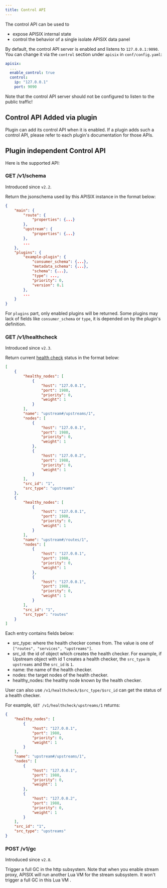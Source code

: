 ```yaml
---
title: Control API
---
```


<!--
#
# Licensed to the Apache Software Foundation (ASF) under one or more
# contributor license agreements.  See the NOTICE file distributed with
# this work for additional information regarding copyright ownership.
# The ASF licenses this file to You under the Apache License, Version 2.0
# (the "License"); you may not use this file except in compliance with
# the License.  You may obtain a copy of the License at
#
#     http://www.apache.org/licenses/LICENSE-2.0
#
# Unless required by applicable law or agreed to in writing, software
# distributed under the License is distributed on an "AS IS" BASIS,
# WITHOUT WARRANTIES OR CONDITIONS OF ANY KIND, either express or implied.
# See the License for the specific language governing permissions and
# limitations under the License.
#
-->

The control API can be used to

* expose APISIX internal state
* control the behavior of a single isolate APISIX data panel

By default, the control API server is enabled and listens to `127.0.0.1:9090`. You can change it via
the `control` section under `apisix` in `conf/config.yaml`:

```yaml
apisix:
  ...
  enable_control: true
  control:
    ip: "127.0.0.1"
    port: 9090
```

Note that the control API server should not be configured to listen to the public traffic!

## Control API Added via plugin

Plugin can add its control API when it is enabled.
If a plugin adds such a control API, please refer to each plugin's documentation for those APIs.

## Plugin independent Control API

Here is the supported API:

### GET /v1/schema

Introduced since `v2.2`.

Return the jsonschema used by this APISIX instance in the format below:

```json
{
    "main": {
        "route": {
            "properties": {...}
        },
        "upstream": {
            "properties": {...}
        },
        ...
    },
    "plugins": {
        "example-plugin": {
            "consumer_schema": {...},
            "metadata_schema": {...},
            "schema": {...},
            "type": ...,
            "priority": 0,
            "version": 0.1
        },
        ...
    }
}
```

For `plugins` part, only enabled plugins will be returned. Some plugins may lack
of fields like `consumer_schema` or `type`, it is depended on by the plugin's
definition.

### GET /v1/healthcheck

Introduced since `v2.3`.

Return current [health check](health-check.md) status in the format below:

```json
[
    {
        "healthy_nodes": [
            {
                "host": "127.0.0.1",
                "port": 1980,
                "priority": 0,
                "weight": 1
            }
        ],
        "name": "upstream#/upstreams/1",
        "nodes": [
            {
                "host": "127.0.0.1",
                "port": 1980,
                "priority": 0,
                "weight": 1
            },
            {
                "host": "127.0.0.2",
                "port": 1988,
                "priority": 0,
                "weight": 1
            }
        ],
        "src_id": "1",
        "src_type": "upstreams"
    },
    {
        "healthy_nodes": [
            {
                "host": "127.0.0.1",
                "port": 1980,
                "priority": 0,
                "weight": 1
            }
        ],
        "name": "upstream#/routes/1",
        "nodes": [
            {
                "host": "127.0.0.1",
                "port": 1980,
                "priority": 0,
                "weight": 1
            },
            {
                "host": "127.0.0.1",
                "port": 1988,
                "priority": 0,
                "weight": 1
            }
        ],
        "src_id": "1",
        "src_type": "routes"
    }
]
```

Each entry contains fields below:

* src_type: where the health checker comes from. The value is one of `["routes", "services", "upstreams"]`.
* src_id: the id of object which creates the health checker. For example, if Upstream
object with id 1 creates a health checker, the `src_type` is `upstreams` and the `src_id` is `1`.
* name: the name of the health checker.
* nodes: the target nodes of the health checker.
* healthy_nodes: the healthy node known by the health checker.

User can also use `/v1/healthcheck/$src_type/$src_id` can get the status of a health checker.

For example, `GET /v1/healthcheck/upstreams/1` returns:

```json
{
    "healthy_nodes": [
        {
            "host": "127.0.0.1",
            "port": 1980,
            "priority": 0,
            "weight": 1
        }
    ],
    "name": "upstream#/upstreams/1",
    "nodes": [
        {
            "host": "127.0.0.1",
            "port": 1980,
            "priority": 0,
            "weight": 1
        },
        {
            "host": "127.0.0.2",
            "port": 1988,
            "priority": 0,
            "weight": 1
        }
    ],
    "src_id": "1",
    "src_type": "upstreams"
}
```

### POST /v1/gc

Introduced since `v2.8`.

Trigger a full GC in the http subsystem.
Note that when you enable stream proxy, APISIX will run another Lua VM for the stream subsystem. It won't trigger a full GC in this Lua VM .
